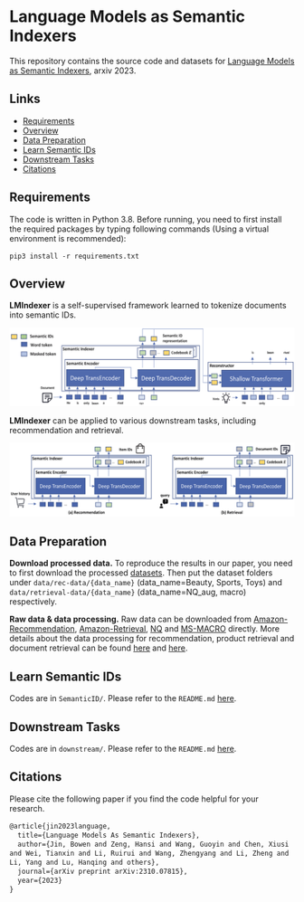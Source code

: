 # Language Models as Semantic Indexers

This repository contains the source code and datasets for [Language Models as Semantic Indexers](https://arxiv.org/pdf/2310.07815), arxiv 2023.

## Links

- [Requirements](#requirements)
- [Overview](#overview)
- [Data Preparation](#data-preparation)
- [Learn Semantic IDs](#learn-semantic-ids)
- [Downstream Tasks](#downstream-tasks)
- [Citations](#citations)

## Requirements

The code is written in Python 3.8. Before running, you need to first install the required packages by typing following commands (Using a virtual environment is recommended):

```
pip3 install -r requirements.txt
```

## Overview
**LMIndexer** is a self-supervised framework learned to tokenize documents into semantic IDs.

<p align="center">
  <img src="fig/main.png" width="600px"/>
</p>

**LMIndexer** can be applied to various downstream tasks, including recommendation and retrieval.

<p align="center">
  <img src="fig/downstream.png" width="600px"/>
</p>

## Data Preparation
**Download processed data.** To reproduce the results in our paper, you need to first download the processed [datasets](https://drive.google.com/drive/folders/1sFZ583qOmOVBg4RGKFhgvk7zNM-Sjtr2?usp=sharing). Then put the dataset folders under ```data/rec-data/{data_name}``` (data_name=Beauty, Sports, Toys) and ```data/retrieval-data/{data_name}``` (data_name=NQ_aug, macro) respectively.

**Raw data & data processing.** Raw data can be downloaded from [Amazon-Recommendation](https://cseweb.ucsd.edu/~jmcauley/datasets/amazon/links.html), [Amazon-Retrieval](https://github.com/amazon-science/esci-data), [NQ](https://drive.google.com/drive/folders/1AcGozhgI679j9ybxL7iCi2iMHipIlHnY?usp=drive_link) and [MS-MACRO](https://drive.google.com/drive/folders/1WQTp7caUyQZXWwoVu2_Tj5NJ56pPsRVj?usp=drive_link) directly. More details about the data processing for recommendation, product retrieval and document retrieval can be found [here]() and [here]().

## Learn Semantic IDs

Codes are in ```SemanticID/```. Please refer to the ```README.md``` [here]().

## Downstream Tasks
Codes are in ```downstream/```. Please refer to the ```README.md``` [here]().


## Citations

Please cite the following paper if you find the code helpful for your research.
```
@article{jin2023language,
  title={Language Models As Semantic Indexers},
  author={Jin, Bowen and Zeng, Hansi and Wang, Guoyin and Chen, Xiusi and Wei, Tianxin and Li, Ruirui and Wang, Zhengyang and Li, Zheng and Li, Yang and Lu, Hanqing and others},
  journal={arXiv preprint arXiv:2310.07815},
  year={2023}
}
```
